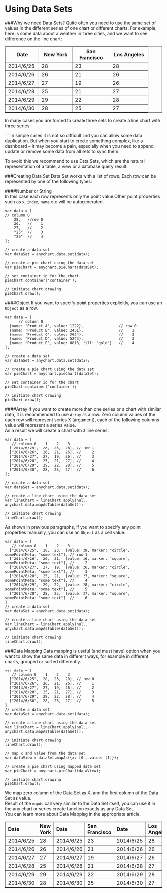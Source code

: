Using Data Sets
===============
###Why we need Data Sets?
Quite often you need to use the same set of values in the different series of one chart or different charts.
For example, here is some data about a weather in three cities, and we want to see difference on the line chart:

<table border="1" class="dtTABLE">
<tbody>
<tr>
<th width="90"><b>Date</b></th>
<th width="90"><b>New York</b></th>	
<th width="105"><b>San Francisco</b></th>
<th width="105"><b>Los Angeles</b></th>
</tr>
<tr>
<td>2014/6/25</td>
<td>28</td>
<td>23</td>
<td>28</td>	
</tr>
<tr>
<td>2014/6/26</td>
<td>26</td>
<td>21</td>
<td>26</td>	
</tr>
<tr>
<td>2014/6/27</td>
<td>27</td>
<td>19</td>
<td>26</td>		
</tr>
<tr>
<td>2014/6/28</td>
<td>25</td>
<td>21</td>
<td>27</td>		
</tr>
<tr>
<td>2014/6/29</td>
<td>29</td>
<td>22</td>
<td>28</td>		
</tr>
<tr>
<td>2014/6/30</td>
<td>28</td>
<td>25</td>
<td>27</td>		
</tr>
</tbody>
</table>

In many cases you are forced to create three sets to create a line chart with three series:
<table border="1" class="dtTABLE">
<tbody>
<tr>   
<td><b>Date</b>  
</td>
<td>
<b>New York</b>  
</td>
<td>
<b>Date</b>
</td>
<td>
<b>San Francisco</b>
<td>
<b>Date</b>
</td>
<td>
<b>Los Angeles</b>
</td>
</tr>
<tr>   
<td>2014/6/25 </td>
<td>
28 
</td>
<td>
2014/6/25
</td>
<td>
23</td>
<td>
2014/6/25
</td>
<td>
28
</td>
</tr>
<tr>   
<td>2014/6/26 </td>
<td>
26 
</td>
<td>
2014/6/26
</td>
<td>
21</td>
<td>
2014/6/26
</td>
<td>
26
</td>
</tr>
<tr>   
<td>2014/6/27 </td>
<td>
27 
</td>
<td>
2014/6/27
</td>
<td>
19</td>
<td>
2014/6/27
</td>
<td>
26
</td>
</tr>
<tr>   
<td>2014/6/28 </td>
<td>
25 
</td>
<td>
2014/6/28
</td>
<td>
21</td>
<td>
2014/6/28
</td>
<td>
27
</td>
</tr>
<tr>   
<td>2014/6/29 </td>
<td>
29 
</td>
<td>
2014/6/29
</td>
<td>
22</td>
<td>
2014/6/29
</td>
<td>
28
</td>
</tr>
<tr>   
<td>2014/6/30 </td>
<td>
28 
</td>
<td>
2014/6/30
</td>
<td>
25</td>
<td>
2014/6/30
</td>
<td>
27
</td>
</tr> 
```
In simple cases it is not so difficult and you can allow some data duplication. But when you start to create something complex, like a dashboard – it may become a pain, especially when you need to append, update or remove some data from all sets to sync them.  

To avoid this we recommend to use Data Sets, which are the natural representation of a table, a view or a database query result.

###Creating Data Set
Data Set works with a list of rows. Each row can be represented by one of the following types: 

####Number or String  
In this case each row represents only the point value.Other point properties such as `x`, `index`, `name` etc will be autogenerated.
```
var data = [
// column 0
    28,   //row 0
    26,   //    1
    27,   //    2
    "25", //    3
    "29"  //    4
];

// create a data set  
var dataSet = anychart.data.set(data);

// create a pie chart using the data set
var pieChart = anychart.pieChart(dataSet);  

// set container id for the chart  
pieChart.container('container');

// initiate chart drawing
pieChart.draw();
```
####Object
If you want to specify point properties explicitly, you can use an `Object` as a row.  
```
var data = [
      // column 0
  {name: 'Product A', value: 1222},                // row 0
  {name: 'Product B', value: 2431},                //    1
  {name: 'Product C', value: 3624},                //    2
  {name: 'Product D', value: 5243},                //    3
  {name: 'Product E', value: 8813, fill: 'gold'}   //    4
];

// create a data set
var dataSet = anychart.data.set(data);

// create a pie chart using the data set 
var pieChart = anychart.pieChart(dataSet);

// set container id for the chart
pieChart.container('container');

// initiate chart drawing
pieChart.draw();
```
####Array
If you want to create more than one series or a chart with similar data, it is recommended to use `Array` as a row. Zero column values of the each row will represent series X (argument), each of the following columns value will  represent a series value.  
As a result we will create a chart with 3 line series:  
```
var data = [ 
   // column 0    1    2    3
  ["2014/6/25",  28,  23,  28], // row 1
  ["2014/6/26",  26,  21,  26], //     2
  ["2014/6/27",  27,  19,  26], //     3
  ["2014/6/28",  25,  21,  27], //     4
  ["2014/6/29",  29,  22,  28], //     5
  ["2014/6/30",  28,  25,  27]  //     6
];

// create a data set
var dataSet = anychart.data.set(data);

// create a line chart using the data set 
var lineChart = lineChart.apply(null, anychart.data.mapAsTable(dataSet));

// initiate chart drawing
lineChart.draw();
```
As shown in previous paragraphs, if you want to specify any point properties manually, you can use an `Object` as a cell value:
```
var data = [ 
   // column 0    1    2    3
  ["2014/6/25",  28,  23,  {value: 28, marker: "circle", somePointMeta: "some text"], // row 1
  ["2014/6/26",  26,  21,  {value: 26, marker: "square", somePointMeta: "some text"], //     2
  ["2014/6/27",  27,  19,  {value: 26, marker: "circle", somePointMeta: "some text"], //     3
  ["2014/6/28",  25,  21,  {value: 27, marker: "square", somePointMeta: "some text"], //     4
  ["2014/6/29",  29,  22,  {value: 28, marker: "circle", somePointMeta: "some text"], //     5
  ["2014/6/30",  28,  25,  {value: 27, marker: "square", somePointMeta: "some text"]  //     6
]
// create a data set
var dataSet = anychart.data.set(data);

// create a line chart using the data set 
var lineChart = lineChart.apply(null, anychart.data.mapAsTable(dataSet));

// initiate chart drawing
lineChart.draw();
```
###Data Mapping
Data mapping is useful (and must have) option when you want to show the same data in different ways, for example in different charts, grouped or sorted differently.
```
var data = [ 
   // column 0    1    2    3
  ["2014/6/25",  28,  23,  28], // row 0
  ["2014/6/26",  26,  21,  26], //     1
  ["2014/6/27",  27,  19,  26], //     2
  ["2014/6/28",  25,  21,  27], //     3
  ["2014/6/29",  29,  22,  28], //     4
  ["2014/6/30",  28,  25,  27]  //     5
]
// create a data set
var dataSet = anychart.data.set(data);

// create a line chart using the data set 
var lineChart = lineChart.apply(null, anychart.data.mapAsTable(dataSet));

// initiate chart drawing
lineChart.draw();

// map x and value from the data set
var dataView = dataSet.mapAs({x: [0], value: [1]});

// create a pie chart using mapped data set 
var pieChart = anychart.pieChart(dataView);

// initiate chart drawing
pieChart.draw();
```

We map zero column of the Data Set as X, and the first column of the Data Set as value.  
Result of the `mapAs` call very similar to the Data Set itself, you can use it in the any chart or series create function exactly as any Data Set.  
You can learn more about Data Mapping in the appropriate article.
<!--
See also:  
<a href="./Advanced_Data_Mapping_features">Advanced Data Mapping features</a>  
<a href="#">Multiple Charts layout</a>  
<a href="#">Series and Point Meta Data</a>
-->
















